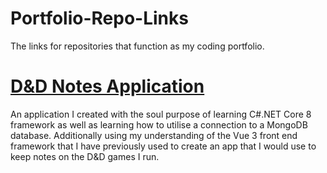 # Portfolio-Repo-Links
The links for repositories that function as my coding portfolio.

# [D&D Notes Application](https://github.com/Adam-Ratcliffe/DnDNotesApplicationVue.git)
An application I created with the soul purpose of learning C#.NET Core 8 framework as well as learning how to utilise a connection to a MongoDB database. Additionally using my understanding of the Vue 3 front end framework that I have previously used to create an app that I would use to keep notes on the D&D games I run.
